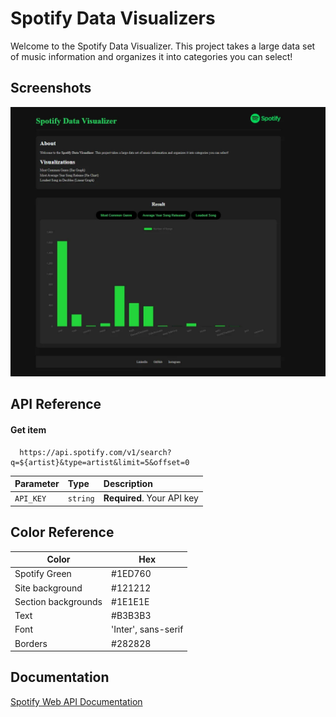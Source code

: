 
# Spotify Data Visualizers

Welcome to the Spotify Data Visualizer. This project takes a large data set of music information and organizes it into categories you can select!




## Screenshots

![App Screenshot](https://github.com/aadilq/Spotify-Data-Visualizer/blob/main/spotify%20data%20visualizer.jpg)



## API Reference

#### Get item

```http
  https://api.spotify.com/v1/search?q=${artist}&type=artist&limit=5&offset=0
```

| Parameter | Type     | Description                |
| :-------- | :------- | :------------------------- |
| `API_KEY` | `string` | **Required**. Your API key |



## Color Reference

| Color             | Hex                                                                |
| ----------------- | ------------------------------------------------------------------ |
| Spotify Green | #1ED760
| Site background  | #121212
| Section backgrounds | #1E1E1E
| Text | #B3B3B3 
| Font| 'Inter', sans-serif 
|Borders| #282828 



## Documentation

[Spotify Web API Documentation](https://developer.spotify.com/documentation/web-api)

